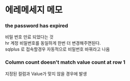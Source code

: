 # 에레메세지 메모

### the password has expired
비밀 번호 만료 되었다는 것  
hr 계정 비밀번호를 동일하게 한번 더 변경해주면된다.  
sqlplus 로 접속할경우 자동적으로 비밀번호 바꿔라고 나옴  


### Column count doesn't match value count at row 1
지정된 컬럼과 Value가 맞지 않을 경우에 발생  
